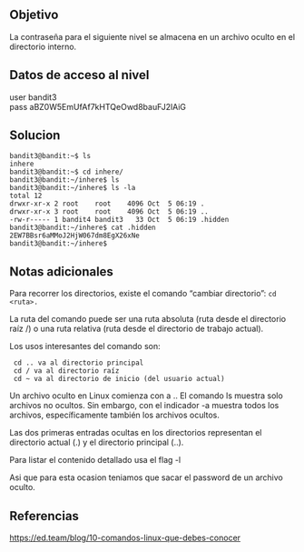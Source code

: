 ## Objetivo 
La contraseña para el siguiente nivel se almacena en un archivo oculto en el directorio interno.
## Datos de acceso al nivel
user bandit3  
pass aBZ0W5EmUfAf7kHTQeOwd8bauFJ2lAiG
## Solucion

```
bandit3@bandit:~$ ls
inhere
bandit3@bandit:~$ cd inhere/
bandit3@bandit:~/inhere$ ls
bandit3@bandit:~/inhere$ ls -la
total 12
drwxr-xr-x 2 root    root    4096 Oct  5 06:19 .
drwxr-xr-x 3 root    root    4096 Oct  5 06:19 ..
-rw-r----- 1 bandit4 bandit3   33 Oct  5 06:19 .hidden
bandit3@bandit:~/inhere$ cat .hidden
2EW7BBsr6aMMoJ2HjW067dm8EgX26xNe
bandit3@bandit:~/inhere$ 
```
## Notas adicionales

Para recorrer los directorios, existe el comando “cambiar directorio”: `cd <ruta>.`

La ruta del comando puede ser una ruta absoluta (ruta desde el directorio raíz /) o una ruta relativa (ruta desde el directorio de trabajo actual).

Los usos interesantes del comando son:

     cd .. va al directorio principal
     cd / va al directorio raíz
     cd ~ va al directorio de inicio (del usuario actual)


Un archivo oculto en Linux comienza con a  .. El comando ls muestra solo archivos no ocultos. Sin embargo, con el indicador -a muestra todos los archivos, específicamente también los archivos ocultos.

Las dos primeras entradas ocultas en los directorios representan el directorio actual (.) y el directorio principal (..).

Para listar el contenido detallado usa el flag -l

Asi que para esta ocasion teniamos que sacar el password de un archivo oculto.


## Referencias 

https://ed.team/blog/10-comandos-linux-que-debes-conocer